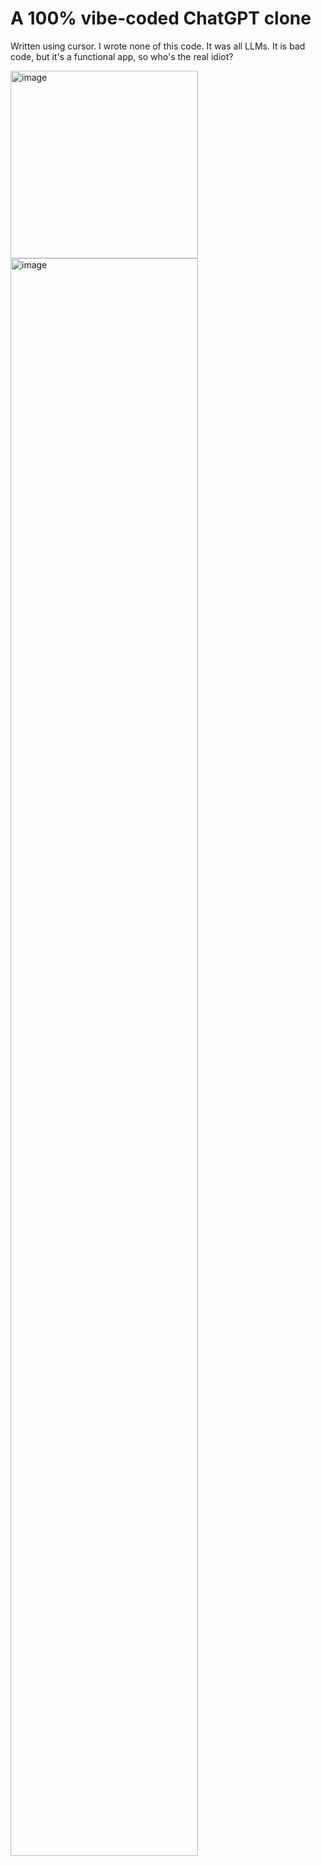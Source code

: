 # A 100% vibe-coded ChatGPT clone

Written using cursor. I wrote none of this code. It was all LLMs. It is bad code, but it's a functional app, so who's the real idiot?

<img width="300" alt="image" src="https://github.com/user-attachments/assets/b63f3774-7b83-4dd1-84c1-3549ba7880a5" />
<img width="300" height="2556" alt="image" src="https://github.com/user-attachments/assets/dd98cff3-6ff1-46d9-8edb-d08dbda5aa60" />

